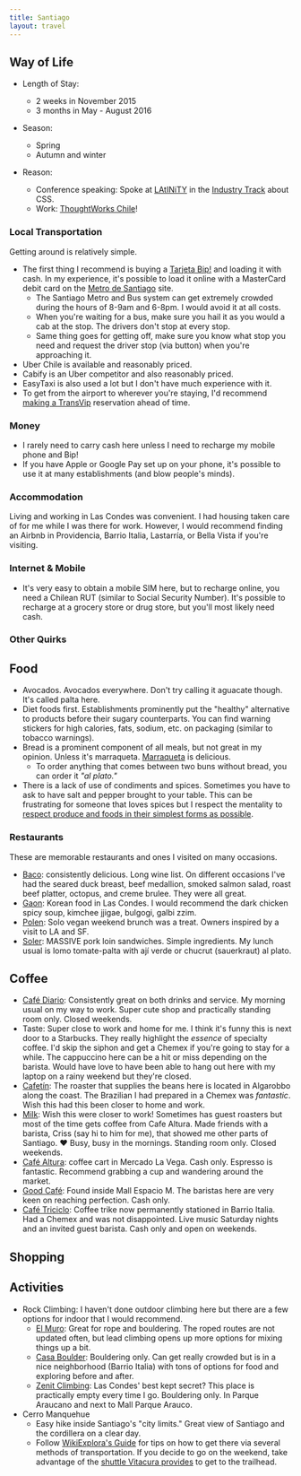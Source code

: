 ```yaml
---
title: Santiago
layout: travel
---
```

## Way of Life

* Length of Stay:
  * 2 weeks in November 2015
  * 3 months in May - August 2016

* Season:
  * Spring
  * Autumn and winter

* Reason:
  * Conference speaking: Spoke at [LAtINiTY](http://www.latinity.info/) in the [Industry Track](http://www.latinity.info/program/#industry-track) about CSS.
  * Work: [ThoughtWorks Chile](https://www.thoughtworks.com/contact-us)!

### Local Transportation

Getting around is relatively simple.

* The first thing I recommend is buying a [Tarjeta Bip!](http://www.tarjetabip.cl/que-es-tarjeta-bip.php) and loading it with cash.
In my experience, it's possible to load it online with a MasterCard debit card on the [Metro de Santiago](www.metro.cl/guia-viajero/carga-tu-tarjeta-bip) site.
  * The Santiago Metro and Bus system can get extremely crowded during the hours of 8-9am and 6-8pm. I would avoid it at all costs.
  * When you're waiting for a bus, make sure you hail it as you would a cab at the stop. The drivers don't stop at every stop.
  * Same thing goes for getting off, make sure you know what stop you need and request the driver stop (via button) when you're approaching it.
* Uber Chile is available and reasonably priced.
* Cabify is an Uber competitor and also reasonably priced.
* EasyTaxi is also used a lot but I don't have much experience with it.
* To get from the airport to wherever you're staying, I'd recommend [making a TransVip](http://vipclass15.transvip.cl/tarifas.php) reservation ahead of time.

### Money

* I rarely need to carry cash here unless I need to recharge my mobile phone and Bip!
* If you have Apple or Google Pay set up on your phone, it's possible to use it at many establishments (and blow people's minds).

### Accommodation

Living and working in Las Condes was convenient. I had housing taken care of for me while I was there for work.
However, I would recommend finding an Airbnb in Providencia, Barrio Italia, Lastarría, or Bella Vista if you're visiting.

### Internet & Mobile

* It's very easy to obtain a mobile SIM here, but to recharge online, you need a Chilean RUT (similar to Social Security Number).
It's possible to recharge at a grocery store or drug store, but you'll most likely need cash.

### Other Quirks

## Food
* Avocados. Avocados everywhere. Don't try calling it aguacate though. It's called palta here.
* Diet foods first. Establishments prominently put the "healthy" alternative to products before their sugary counterparts.
You can find warning stickers for high calories, fats, sodium, etc. on packaging (similar to tobacco warnings).
* Bread is a prominent component of all meals, but not great in my opinion. Unless it's marraqueta. [Marraqueta](http://www.npr.org/sections/thesalt/2016/07/07/484987260/in-chile-marraqueta-is-the-bread-of-life) is delicious.
  * To order anything that comes between two buns without bread, you can order it _"al plato."_
* There is a lack of use of condiments and spices. Sometimes you have to ask to have salt and pepper brought to your table.
This can be frustrating for someone that loves spices but I respect the mentality to
<a href="https://getpocket.com/a/read/1318626246">respect produce and foods in their simplest forms as possible</a>.

### Restaurants

These are memorable restaurants and ones I visited on many occasions.

* [Baco](https://foursquare.com/v/baco/4b66d99ef964a520532d2be3): consistently delicious. Long wine list. On different occasions I've had the seared duck breast,
beef medallion, smoked salmon salad, roast beef platter, octopus, and creme brulee. They were all great.
* [Gaon](https://foursquare.com/v/gaon/4b7f1472f964a520fa1430e3): Korean food in Las Condes. I would recommend the dark chicken spicy soup, kimchee jjigae, bulgogi, galbi zzim.
* [Polen](https://foursquare.com/v/polen-jugos-y-sopas/574f2741498e6d977ed5a1ff): Solo vegan weekend brunch was a treat. Owners inspired by a visit to LA and SF.
* [Soler](https://foursquare.com/v/soler-curic%C3%B3/546fe71b498e94529d2eedc7): MASSIVE pork loin sandwiches. Simple ingredients. My lunch usual is lomo tomate-palta with ají verde or chucrut (sauerkraut) al plato.

## Coffee

* [Café Diario](https://foursquare.com/v/caf%C3%A9-diario/53f34a50498efa18a806cc6a): Consistently great on both drinks and service. My morning usual on my way to work. Super cute shop and practically standing room only. Closed weekends.
* Taste: Super close to work and home for me. I think it's funny this is next door to a Starbucks. They really highlight the _essence_ of specialty coffee.
I'd skip the siphon and get a Chemex if you're going to stay for a while. The cappuccino here can be a hit or miss depending on the barista. Would have love to have been able to hang out here with my laptop on a rainy weekend but they're closed.
* [Cafetín](https://foursquare.com/v/cafet%C3%ADn/56b8f7a6498e9132fca6ff2d): The roaster that supplies the beans here is located in Algarobbo along the coast. The Brazilian I had prepared in a Chemex was _fantastic_. Wish this had this been closer to home and work.
* [Milk](https://foursquare.com/v/milk/550869c1498e38ca7ea7902c): Wish this were closer to work! Sometimes has guest roasters but most of the time gets coffee from Cafe Altura. Made friends with a barista, Criss (say hi to him for me), that showed me other parts of Santiago. :heart: Busy, busy in the mornings. Standing room only. Closed weekends.
* [Café Altura](https://foursquare.com/v/caf%C3%A9-altura/54158743498e196e2fe08deb): coffee cart in Mercado La Vega. Cash only. Espresso is fantastic. Recommend grabbing a cup and wandering around the market.
* [Good Café](https://foursquare.com/v/good-caf%C3%A9/56390036cd10f9db716d6aee): Found inside Mall Espacio M. The baristas here are very keen on reaching perfection. Cash only.
* [Café Triciclo](https://foursquare.com/v/caf%C3%A9-triciclo/52debeff498ed47162b409bf): Coffee trike now permanently stationed in Barrio Italia. Had a Chemex and was not disappointed. Live music Saturday nights and an invited guest barista. Cash only and open on weekends.

## Shopping

## Activities
* Rock Climbing: I haven't done outdoor climbing here but there are a few options for indoor that I would recommend.
  * [El Muro](http://www.gimnasioelmuro.cl/): Great for rope and bouldering. The roped routes are not updated often, but lead climbing opens up more options for mixing things up a bit.
  * [Casa Boulder](http://www.casaboulder.cl/): Bouldering only. Can get really crowded but is in a nice neighborhood (Barrio Italia) with tons of options for food and exploring before and after.
  * [Zenit Climbing](http://zenitclimbing.cl/): Las Condes' best kept secret? This place is practically empty every time I go. Bouldering only. In Parque Araucano and next to Mall Parque Arauco.
* Cerro Manquehue
  * Easy hike inside Santiago's "city limits." Great view of Santiago and the cordillera on a clear day.
  * Follow [WikiExplora's Guide](http://www.wikiexplora.com/index.php/Cerro_Manquehue) for tips on how to get there via several methods of transportation. If you decide to go on the weekend, take advantage of the [shuttle Vitacura provides](https://foursquare.com/v/rotonda-lo-curro/4c9a04d1db10b60c7dd18e6d?tipId=577b0295498ed8a0a7b5fbc9) to get to the trailhead.
